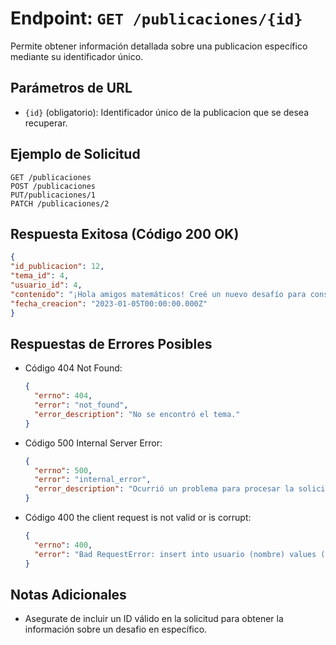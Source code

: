 # Endpoint: `GET /publicaciones/{id}`

Permite obtener información detallada sobre una publicacion específico mediante su identificador único.

## Parámetros de URL
- `{id}` (obligatorio): Identificador único de la publicacion que se desea recuperar.

## Ejemplo de Solicitud
```http
GET /publicaciones
POST /publicaciones
PUT/publicaciones/1
PATCH /publicaciones/2
```

## Respuesta Exitosa (Código 200 OK)
```json
{
"id_publicacion": 12,
"tema_id": 4,
"usuario_id": 4,
"contenido": "¡Hola amigos matemáticos! Creé un nuevo desafío para construir un robot con bloques numerados. ¿Quién se anima?",
"fecha_creacion": "2023-01-05T00:00:00.000Z"
}
```

## Respuestas de Errores Posibles
- Código 404 Not Found:

  ```json
  {
    "errno": 404,
    "error": "not_found",
    "error_description": "No se encontró el tema."
  }
  ```

- Código 500 Internal Server Error:
  ```json
  {
    "errno": 500,
    "error": "internal_error",
    "error_description": "Ocurrió un problema para procesar la solicitud"
  }
  ``` 
- Código 400 the client request is not valid or is corrupt:
  ```json
  {
    "errno": 400,
    "error": "Bad RequestError: insert into usuario (nombre) values ('juan') - Unknown column 'nombre' in 'field list'"
  }


## Notas Adicionales

- Asegurate de incluir un ID válido en la solicitud para obtener la información
  sobre un desafio en específico.
